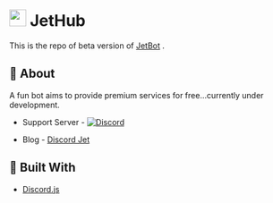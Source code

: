# <img src="https://i.imgur.com/snBADAb.png" width="30" height="30"/> JetHub

This is the repo of beta version of [JetBot](https://discord.com/oauth2/authorize?client_id=740089377543290903&permissions=8&scope=bot) .

## :stars: About

A fun bot aims to provide premium services for free...currently under development.

* Support Server - [![Discord](https://img.shields.io/discord/699584190462558220?color=%237289da&label=chat&url=https://discordjet.blogspot.com&logo=Discord&style=flat-square)](https://discord.gg/59HSBfT)

* Blog - [Discord Jet](https://discordjet.blogspot.com)

## :bookmark_tabs: Built With

* [Discord.js](https://discord.js.org)

<!-- ## :statue_of_liberty: Authors

* **Harshit** - [HarshitKumarOjha](https://github.com/HarshitKumarOjha)
* **Sanskar** - [SanskarJha](https://github.com/sanskarjha)
 -->
